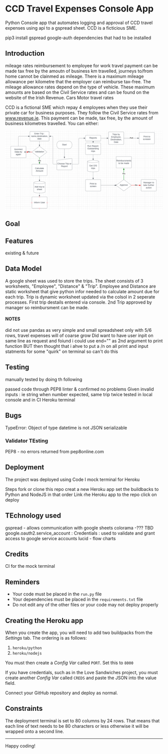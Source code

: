 
# CCD Travel Expenses Console App

Python Console app that automates logging and approval of CCD travel expenses using api to a gspread sheet.  CCD is a ficticious SME.

 pip3 install gspread google-auth dependencies that had to be installed

## Introduction
mileage rates
reimbursement to employee for work travel
payment can be made tax free by the amoutn of business km travelled, journeys to/from home cannot be clainmed as mileage.
There is a maximum mileage allowance per kilometre that the employer can reimburse tax-free. The mileage allowance rates depend on the type of vehicle. These maximum amounts are based on the Civil Service rates and can be found on the website of the Irish Revenue. Cars Motor travel rates 

CCD is a fictional SME which repay 4 employees when they use their private car for business purposes. They follow the Civil Service rates from www.revenue.ie. 
This payment can be made, tax free, by the amount of business kilometres travelled. You can either:

![Inital Flowchart](docs/flowchart.PNG)

## Goal
## Features
existing & future
## Data Model
A google sheet was used to store the trips. The sheet consists of 3 worksheets, "Employee", "Distance" & "Trip".  Employee and Distance are static worksheet that give python infor needed to calculate amount due for each trip.  Trip is dynamic worksheet updated via the colsol in 2 seperate processes.  First trip destails entered via console. 2nd Trip approved by manager so reimbursment can be made.
#### NOTES
did not use pandas as very simple and small spreadsheet only with 5/6 rows, travel expenses will of coarse grow 
Did want to have user inpit on same line as request and foiund i could use end="" as 2nd argument to print function BUT then thought that i ahve to put a /n on all print and input statments for some "quirk" on terminal so can't do this


## Testing
manually tested by doing th following

passed code through PEP8 linter & confirmed no problems
Given invalid inputs : ie string when number expected, same trip twice
tested in local console and in CI Heroku terminal

## Bugs

TypeError: Object of type datetime is not JSON serializable




### Validator TEsting
PEP8 - no errors returned from pep8online.com

## Deployment
The project was deployed using Code I mock terminal for Heroku

Steps
fork or clone this repo
creat a new Heroku app
set the buildbacks to Python and NodeJS in that order
Link rhe Heroku app to the repo
click on deploy

## TEchnology used

gspread - allows communication with google sheets
colorama -??? TBD
google.oauth2.service_account : Credentials : used to validate and grant access to google service accounts
lucid - flow charts

## Credits
CI for the mock terminal



## Reminders

* Your code must be placed in the `run.py` file
* Your dependencies must be placed in the `requirements.txt` file
* Do not edit any of the other files or your code may not deploy properly

## Creating the Heroku app

When you create the app, you will need to add two buildpacks from the _Settings_ tab. The ordering is as follows:

1. `heroku/python`
2. `heroku/nodejs`

You must then create a _Config Var_ called `PORT`. Set this to `8000`

If you have credentials, such as in the Love Sandwiches project, you must create another _Config Var_ called `CREDS` and paste the JSON into the value field.

Connect your GitHub repository and deploy as normal.

## Constraints

The deployment terminal is set to 80 columns by 24 rows. That means that each line of text needs to be 80 characters or less otherwise it will be wrapped onto a second line.

-----
Happy coding!